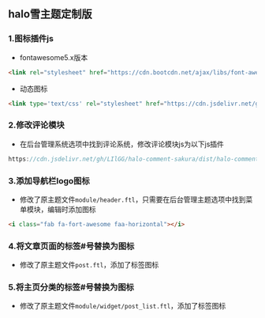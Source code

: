 ## halo雪主题定制版

### 1.图标插件js

- fontawesome5.x版本

```html
<link rel="stylesheet" href="https://cdn.bootcdn.net/ajax/libs/font-awesome/5.15.2/css/all.css" crossorigin="anonymous"/>
```

- 动态图标

```html
<link type='text/css' rel="stylesheet" href="https://cdn.jsdelivr.net/gh/Sanarous/files@master/font-awesome-animation.min.css">
```



### 2.修改评论模块

- 在后台管理系统选项中找到评论系统，修改评论模块js为以下js插件

```js
https://cdn.jsdelivr.net/gh/LIlGG/halo-comment-sakura/dist/halo-comment.min.js
```



### 3.添加导航栏logo图标

- 修改了原主题文件`module/header.ftl`，只需要在后台管理主题选项中找到菜单模块，编辑时添加图标

```html
<i class="fab fa-fort-awesome faa-horizontal"></i>
```



### 4.将文章页面的标签#号替换为图标

- 修改了原主题文件`post.ftl`，添加了标签图标



### 5.将主页分类的标签#号替换为图标

- 修改了原主题文件`module/widget/post_list.ftl`，添加了标签图标